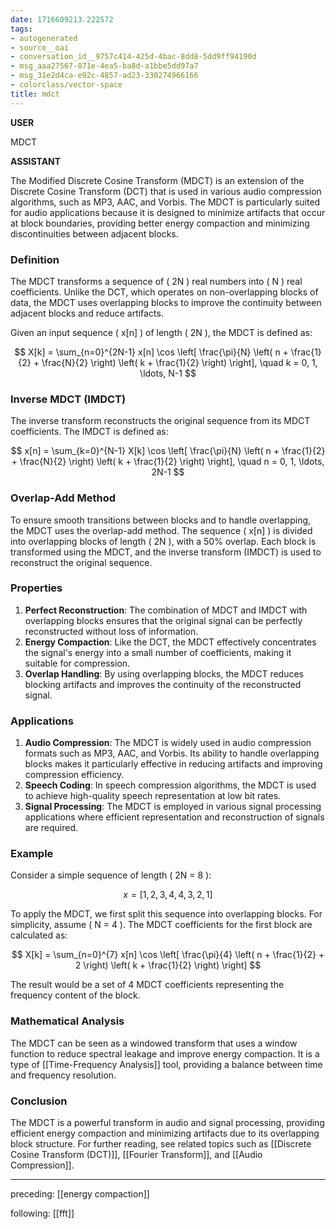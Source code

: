 ```yaml
---
date: 1716609213.222572
tags:
- autogenerated
- source__oai
- conversation_id__9757c414-425d-4bac-8dd8-5dd9ff94190d
- msg_aaa27567-871e-4ea5-ba8d-a1bbe5dd97a7
- msg_31e2d4ca-e92c-4857-ad23-330274966166
- colorclass/vector-space
title: mdct
---
```


**USER**

MDCT


**ASSISTANT**

The Modified Discrete Cosine Transform (MDCT) is an extension of the Discrete Cosine Transform (DCT) that is used in various audio compression algorithms, such as MP3, AAC, and Vorbis. The MDCT is particularly suited for audio applications because it is designed to minimize artifacts that occur at block boundaries, providing better energy compaction and minimizing discontinuities between adjacent blocks.

### Definition

The MDCT transforms a sequence of \( 2N \) real numbers into \( N \) real coefficients. Unlike the DCT, which operates on non-overlapping blocks of data, the MDCT uses overlapping blocks to improve the continuity between adjacent blocks and reduce artifacts.

Given an input sequence \( x[n] \) of length \( 2N \), the MDCT is defined as:

$$
X[k] = \sum_{n=0}^{2N-1} x[n] \cos \left[ \frac{\pi}{N} \left( n + \frac{1}{2} + \frac{N}{2} \right) \left( k + \frac{1}{2} \right) \right], \quad k = 0, 1, \ldots, N-1
$$

### Inverse MDCT (IMDCT)

The inverse transform reconstructs the original sequence from its MDCT coefficients. The IMDCT is defined as:

$$
x[n] = \sum_{k=0}^{N-1} X[k] \cos \left[ \frac{\pi}{N} \left( n + \frac{1}{2} + \frac{N}{2} \right) \left( k + \frac{1}{2} \right) \right], \quad n = 0, 1, \ldots, 2N-1
$$

### Overlap-Add Method

To ensure smooth transitions between blocks and to handle overlapping, the MDCT uses the overlap-add method. The sequence \( x[n] \) is divided into overlapping blocks of length \( 2N \), with a 50% overlap. Each block is transformed using the MDCT, and the inverse transform (IMDCT) is used to reconstruct the original sequence.

### Properties

1. **Perfect Reconstruction**: The combination of MDCT and IMDCT with overlapping blocks ensures that the original signal can be perfectly reconstructed without loss of information.
2. **Energy Compaction**: Like the DCT, the MDCT effectively concentrates the signal's energy into a small number of coefficients, making it suitable for compression.
3. **Overlap Handling**: By using overlapping blocks, the MDCT reduces blocking artifacts and improves the continuity of the reconstructed signal.

### Applications

1. **Audio Compression**: The MDCT is widely used in audio compression formats such as MP3, AAC, and Vorbis. Its ability to handle overlapping blocks makes it particularly effective in reducing artifacts and improving compression efficiency.
2. **Speech Coding**: In speech compression algorithms, the MDCT is used to achieve high-quality speech representation at low bit rates.
3. **Signal Processing**: The MDCT is employed in various signal processing applications where efficient representation and reconstruction of signals are required.

### Example

Consider a simple sequence of length \( 2N = 8 \):

$$
x = [1, 2, 3, 4, 4, 3, 2, 1]
$$

To apply the MDCT, we first split this sequence into overlapping blocks. For simplicity, assume \( N = 4 \). The MDCT coefficients for the first block are calculated as:

$$
X[k] = \sum_{n=0}^{7} x[n] \cos \left[ \frac{\pi}{4} \left( n + \frac{1}{2} + 2 \right) \left( k + \frac{1}{2} \right) \right]
$$

The result would be a set of 4 MDCT coefficients representing the frequency content of the block.

### Mathematical Analysis

The MDCT can be seen as a windowed transform that uses a window function to reduce spectral leakage and improve energy compaction. It is a type of [[Time-Frequency Analysis]] tool, providing a balance between time and frequency resolution.

### Conclusion

The MDCT is a powerful transform in audio and signal processing, providing efficient energy compaction and minimizing artifacts due to its overlapping block structure. For further reading, see related topics such as [[Discrete Cosine Transform (DCT)]], [[Fourier Transform]], and [[Audio Compression]].


---

preceding: [[energy compaction]]  


following: [[fft]]